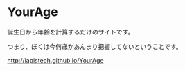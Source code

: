 # YourAge

誕生日から年齢を計算するだけのサイトです。

つまり、ぼくは今何歳かあんまり把握してないということです。

http://lapistech.github.io/YourAge
